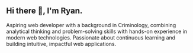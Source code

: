 ## Hi there 👋, I'm Ryan.

Aspiring web developer with a background in Criminology, combining analytical thinking and problem-solving skills with hands-on experience in modern web technologies. Passionate about continuous learning and building intuitive, impactful web applications.
<!--
**RyanSuda-Code/RyanSuda-Code** is a ✨ _special_ ✨ repository because its `README.md` (this file) appears on your GitHub profile.

Here are some ideas to get you started:

- 🔭 I’m currently working on ...
- 🌱 I’m currently learning ...
- 👯 I’m looking to collaborate on ...
- 🤔 I’m looking for help with ...
- 💬 Ask me about ...
- 📫 How to reach me: ...
- 😄 Pronouns: ...
- ⚡ Fun fact: ...
-->
